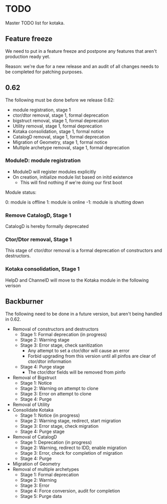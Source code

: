 # TODO

Master TODO list for kotaka.

## Feature freeze

We need to put in a feature freeze and postpone any features that aren't
production ready yet.

Reason: we're due for a new release and an audit of all changes needs to
be completed for patching purposes.

## 0.62

The following must be done before we release 0.62:

* module registration, stage 1
* ctor/dtor removal, stage 1, formal deprecation
* bigstruct removal, stage 1, formal deprecation
* Utility removal, stage 1, formal deprecation
* Kotaka consolidation, stage 1, formal notice
* CatalogD removal, stage 1, formal deprecation
* Migration of Geometry, stage 1, formal notice
* Multiple archetype removal, stage 1, formal deprecation

### ModuleD: module registration

* ModuleD will register modules explicitly
* On creation, initialize module list based on initd existence
  * This will find nothing if we're doing our first boot

Module status:

0: module is offline
1: module is online
-1: module is shutting down

### Remove CatalogD, Stage 1

CatalogD is hereby formally deprecated

### Ctor/Dtor removal, Stage 1

This stage of ctor/dtor removal is a formal deprecation of constructors and destructors.

### Kotaka consolidation, Stage 1

HelpD and ChannelD will move to the Kotaka module in the following verison

## Backburner

The following need to be done in a future version, but aren't being handled in 0.62.

* Removal of constructors and destructors
  * Stage 1: Formal deprecation (in progress)
  * Stage 2: Warning stage
  * Stage 3: Error stage, check sanitization
    * Any attempt to set a ctor/dtor will cause an error
    * Forbid upgrading from this version until all pinfos are clear of ctor/dtor information
  * Stage 4: Purge stage
    * The ctor/dtor fields will be removed from pinfo
* Removal of Bigstruct
  * Stage 1: Notice
  * Stage 2: Warning on attempt to clone
  * Stage 3: Error on attempt to clone
  * Stage 4: Purge
* Removal of Utility
* Consolidate Kotaka
  * Stage 1: Notice (in progress)
  * Stage 2: Warning stage, redirect, start migration
  * Stage 3: Error stage, check migration
  * Stage 4: Purge stage
* Removal of CatalogD
  * Stage 1: Deprecation (in progress)
  * Stage 2: Warning, redirect to IDD, enable migration
  * Stage 3: Error, check for completion of migration
  * Stage 4: Purge
* Migration of Geometry
* Removal of multiple archetypes
  * Stage 1: Formal deprecation
  * Stage 2: Warning
  * Stage 3: Error
  * Stage 4: Force conversion, audit for completion
  * Stage 5: Purge data
